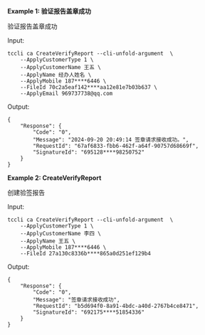 **Example 1: 验证报告盖章成功**

验证报告盖章成功

Input: 

```
tccli ca CreateVerifyReport --cli-unfold-argument  \
    --ApplyCustomerType 1 \
    --ApplyCustomerName 王五 \
    --ApplyName 经办人姓名 \
    --ApplyMobile 187****6446 \
    --FileId 70c2a5eaf142****aa12e81e7b03b637 \
    --ApplyEmail 969737738@qq.com
```

Output: 
```
{
    "Response": {
        "Code": "0",
        "Message": "2024-09-20 20:49:14 签章请求接收成功。",
        "RequestId": "67af6833-fbb6-462f-a64f-90757d68669f",
        "SignatureId": "695128****98250752"
    }
}
```

**Example 2: CreateVerifyReport**

创建验签报告

Input: 

```
tccli ca CreateVerifyReport --cli-unfold-argument  \
    --ApplyCustomerType 1 \
    --ApplyCustomerName 李四 \
    --ApplyName 王五 \
    --ApplyMobile 187****6446 \
    --FileId 27a130c8336b****865a0d251ef129b4
```

Output: 
```
{
    "Response": {
        "Code": "0",
        "Message": "签章请求接收成功",
        "RequestId": "b5d694f0-8a91-4bdc-a40d-2767b4ce8471",
        "SignatureId": "692175****51854336"
    }
}
```

